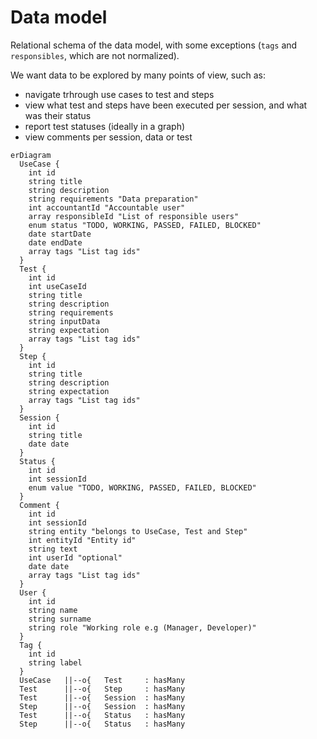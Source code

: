 # Data model

Relational schema of the data model, with some exceptions (`tags` and `responsibles`, which are not normalized).

We want data to be explored by many points of view, such as:

- navigate trhrough use cases to test and steps
- view what test and steps have been executed per session, and what was their status
- report test statuses (ideally in a graph)
- view comments per session, data or test

```mermaid
erDiagram
  UseCase {
    int id
    string title
    string description
    string requirements "Data preparation"
    int accountantId "Accountable user"
    array responsibleId "List of responsible users"
    enum status "TODO, WORKING, PASSED, FAILED, BLOCKED"
    date startDate
    date endDate
    array tags "List tag ids"
  }
  Test {
    int id
    int useCaseId
    string title
    string description
    string requirements
    string inputData
    string expectation
    array tags "List tag ids"
  }
  Step {
    int id
    string title
    string description
    string expectation
    array tags "List tag ids"
  }
  Session {
    int id
    string title
    date date
  }
  Status {
    int id
    int sessionId
    enum value "TODO, WORKING, PASSED, FAILED, BLOCKED"
  }
  Comment {
    int id
    int sessionId
    string entity "belongs to UseCase, Test and Step"
    int entityId "Entity id"
    string text
    int userId "optional"
    date date
    array tags "List tag ids"
  }
  User {
    int id
    string name
    string surname
    string role "Working role e.g (Manager, Developer)"
  }
  Tag {
    int id
    string label
  }
  UseCase   ||--o{   Test     : hasMany
  Test      ||--o{   Step     : hasMany
  Test      ||--o{   Session  : hasMany
  Step      ||--o{   Session  : hasMany
  Test      ||--o{   Status   : hasMany
  Step      ||--o{   Status   : hasMany
```
